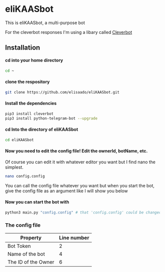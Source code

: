 # eliKAASbot
This is eliKAASbot, a multi-purpose bot

For the cleverbot responses I'm using a libary called [Cleverbot](https://pypi.python.org/pypi/cleverbot)

## Installation

#### cd into your home directory
``` bash
cd ~
```
#### clone the respository
``` bash
git clone https://github.com/elisaado/eliKAASbot.git
```
#### Install the dependencies
``` bash
pip3 install cleverbot
pip3 install python-telegram-bot --upgrade
```
#### cd Into the directory of eliKAASbot
``` bash
cd eliKAASbot
```
#### Now you need to edit the config file! Edit the ownerId, botName, etc. 
Of course you can edit it with whatever editor you want but I find nano the simplest.

``` bash
nano config.config
```

You can call the config file whatever you want but when you start the bot, give the config file as an argument like I will show you below

#### Now you can start the bot with
``` bash
python3 main.py "config.config" # that 'config.config' could be changed to everything but it must match the name you gave the config file
```

### The config file

| Property            | Line number |
|---------------------|-------------|
| Bot Token           | 2           |
| Name of the bot     | 4           |
| The ID of the Owner | 6           |
